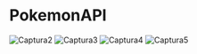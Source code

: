 # PokemonAPI
![Captura2](https://github.com/adriacb99/PokemonAPI/assets/102024560/287eae10-a1e3-442e-a847-4a92ea25f781)
![Captura3](https://github.com/adriacb99/PokemonAPI/assets/102024560/33dafd0d-9802-4f1a-8b59-5025e7097bcb)
![Captura4](https://github.com/adriacb99/PokemonAPI/assets/102024560/2504cf27-cae9-49cd-83a0-1cfe498a2c8a)
![Captura5](https://github.com/adriacb99/PokemonAPI/assets/102024560/a4df2731-be9a-4149-ad53-c080c243305a)

